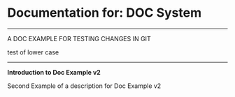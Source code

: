 # Documentation for: DOC System

---

A DOC EXAMPLE FOR TESTING CHANGES IN GIT

test of lower case 

---

**Introduction to Doc Example  v2**

Second Example of a description for Doc Example  v2
